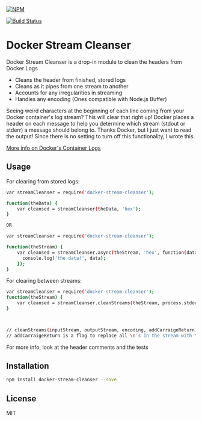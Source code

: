 [![NPM](https://nodei.co/npm/docker-stream-cleanser.png?downloads=true&downloadRank=true&stars=true)](https://nodei.co/npm/docker-stream-cleanser/)

[![Build Status](https://travis-ci.org/Nathan219/docker-stream-cleanser.svg?branch=master)](https://travis-ci.org/Nathan219/docker-stream-cleanser)

Docker Stream Cleanser
=========

Docker Stream Cleanser is a drop-in module to clean the headers from Docker Logs

  - Cleans the header from finished, stored logs
  - Cleans as it pipes from one stream to another
  - Accounts for any irregularities in streaming
  - Handles any encoding (Ones compatible with Node.js Buffer)


Seeing weird characters at the beginning of each line coming from your Docker container's log stream?  This will clear that right up!  Docker places a header on each message to help you determine which stream (stdout or stderr) a message should belong to.  Thanks Docker, but I just want to read the output!  Since there is no setting to turn off this functionality, I wrote this.

[More info on Docker's Container Logs](https://docs.docker.com/reference/api/docker_remote_api_v1.14/#get-container-logs)


Usage
----
For clearing from stored logs:

```sh
var streamCleanser = require('docker-stream-cleanser');

function(theData) {
    var cleansed = streamCleanser(theData, 'hex');
}

OR

var streamCleanser = require('docker-stream-cleanser');

function(theStream) {
    var cleansed = streamCleanser.async(theStream, 'hex', function(data) {
      console.log('the data!', data);
    });
}

```

For clearing between streams:

```sh
var streamCleanser = require('docker-stream-cleanser');
function(theStream) {
    var cleansed = streamCleanser.cleanStreams(theStream, process.stdout, 'hex', true);
}



// cleanStreams(inputStream, outputStream, encoding, addCarraigeReturn)
// addCarraigeReturn is a flag to replace all \n's in the stream with \r\n
```


For more info, look at the header comments and the tests


Installation
--------------

```sh
npm install docker-stream-cleanser --save
```


License
----

MIT
